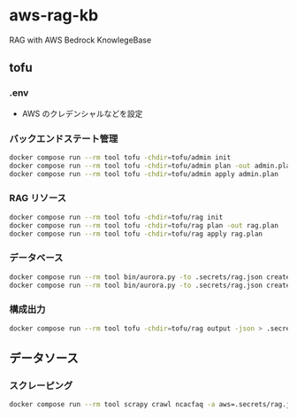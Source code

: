 # aws-rag-kb

RAG with AWS Bedrock KnowlegeBase

## tofu

### .env

- AWS のクレデンシャルなどを設定

### バックエンドステート管理

```bash
docker compose run --rm tool tofu -chdir=tofu/admin init
docker compose run --rm tool tofu -chdir=tofu/admin plan -out admin.plan
docker compose run --rm tool tofu -chdir=tofu/admin apply admin.plan
```

### RAG リソース

```bash
docker compose run --rm tool tofu -chdir=tofu/rag init
docker compose run --rm tool tofu -chdir=tofu/rag plan -out rag.plan
docker compose run --rm tool tofu -chdir=tofu/rag apply rag.plan

```

### データベース

```bash
docker compose run --rm tool bin/aurora.py -to .secrets/rag.json create-schema
docker compose run --rm tool bin/aurora.py -to .secrets/rag.json create-role
```

### 構成出力

```bash
docker compose run --rm tool tofu -chdir=tofu/rag output -json > .secrets/rag.json
```

## データソース

### スクレーピング

```bash
docker compose run --rm tool scrapy crawl ncacfaq -a aws=.secrets/rag.json
```
